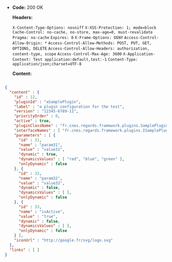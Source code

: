 * **Code:** 200 OK

  **Headers:**

  `X-Content-Type-Options: nosniff`
  `X-XSS-Protection: 1; mode=block`
  `Cache-Control: no-cache, no-store, max-age=0, must-revalidate`
  `Pragma: no-cache`
  `Expires: 0`
  `X-Frame-Options: DENY`
  `Access-Control-Allow-Origin: *`
  `Access-Control-Allow-Methods: POST, PUT, GET, OPTIONS, DELETE`
  `Access-Control-Allow-Headers: authorization, content-type, scope`
  `Access-Control-Max-Age: 3600`
  `X-Application-Context: Test application:default,test:-1`
  `Content-Type: application/json;charset=UTF-8`

  **Content:**

```json

{
  "content" : {
    "id" : 12,
    "pluginId" : "aSamplePlugin",
    "label" : "a plugin configuration for the test",
    "version" : "12345-6789-11",
    "priorityOrder" : 0,
    "active" : true,
    "pluginClassName" : "fr.cnes.regards.framework.plugins.SamplePlugin",
    "interfaceNames" : [ "fr.cnes.regards.framework.plugins.ISamplePlugin" ],
    "parameters" : [ {
      "id" : 31,
      "name" : "param31",
      "value" : "value31",
      "dynamic" : true,
      "dynamicsValues" : [ "red", "blue", "green" ],
      "onlyDynamic" : false
    }, {
      "id" : 32,
      "name" : "param32",
      "value" : "value32",
      "dynamic" : false,
      "dynamicsValues" : [ ],
      "onlyDynamic" : false
    }, {
      "id" : 33,
      "name" : "isActive",
      "value" : "true",
      "dynamic" : false,
      "dynamicsValues" : [ ],
      "onlyDynamic" : false
    } ],
    "iconUrl" : "http://google.fr/svg/logo.svg"
  },
  "links" : [ ]
}
```
